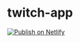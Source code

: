 # twitch-app
[![Publish on Netlify](https://github.com/avalos010/twitch-app/actions/workflows/workflow.yml/badge.svg)](https://github.com/avalos010/twitch-app/actions/workflows/workflow.yml)

